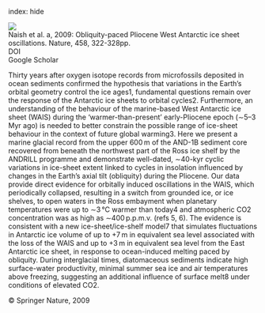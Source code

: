 index: hide

<div class="Citation">
    <div class="Citation-thumb CitationThumb-linked"  data-href="https://doi.org/10.1038/nature07867">
      <img src="https://static.claimspace.cloud/climate-study-static/refs/thumbs/5/Naish_et_al_2009a-thumb.png" />
    </div>

  <div class="Citation-body">
    <div class="Citation-text">Naish et al. a, 2009: Obliquity-paced Pliocene West Antarctic ice sheet oscillations. <span class="Article-journal">Nature, </span><span class="Article-volume">458, </span>322-328pp.</div>
    <div class="Citation-links">
      <div class="CitationLink" data-href="https://doi.org/10.1038/nature07867">
        <div class="CitationLink-icon CitationLink-Doi"></div>
        <div class="CitationLink-text">DOI</div>
      </div>
      <div class="CitationLink" data-href="https://scholar.google.com/scholar?q=10.1038/nature07867">
        <div class="CitationLink-icon CitationLink-Scholar"></div>
        <div class="CitationLink-text">Google Scholar</div>
      </div>
    </div>
  </div>
</div>

Thirty years after oxygen isotope records from microfossils deposited in ocean sediments confirmed the hypothesis that variations in the Earth’s orbital geometry control the ice ages1, fundamental questions remain over the response of the Antarctic ice sheets to orbital cycles2. Furthermore, an understanding of the behaviour of the marine-based West Antarctic ice sheet (WAIS) during the ‘warmer-than-present’ early-Pliocene epoch (∼5–3 Myr ago) is needed to better constrain the possible range of ice-sheet behaviour in the context of future global warming3. Here we present a marine glacial record from the upper 600 m of the AND-1B sediment core recovered from beneath the northwest part of the Ross ice shelf by the ANDRILL programme and demonstrate well-dated, ∼40-kyr cyclic variations in ice-sheet extent linked to cycles in insolation influenced by changes in the Earth’s axial tilt (obliquity) during the Pliocene. Our data provide direct evidence for orbitally induced oscillations in the WAIS, which periodically collapsed, resulting in a switch from grounded ice, or ice shelves, to open waters in the Ross embayment when planetary temperatures were up to ∼3 °C warmer than today4 and atmospheric CO2 concentration was as high as ∼400 p.p.m.v. (refs 5, 6). The evidence is consistent with a new ice-sheet/ice-shelf model7 that simulates fluctuations in Antarctic ice volume of up to +7 m in equivalent sea level associated with the loss of the WAIS and up to +3 m in equivalent sea level from the East Antarctic ice sheet, in response to ocean-induced melting paced by obliquity. During interglacial times, diatomaceous sediments indicate high surface-water productivity, minimal summer sea ice and air temperatures above freezing, suggesting an additional influence of surface melt8 under conditions of elevated CO2.

<div class="Citation-copy">
&copy; Springer Nature, 2009
</div>